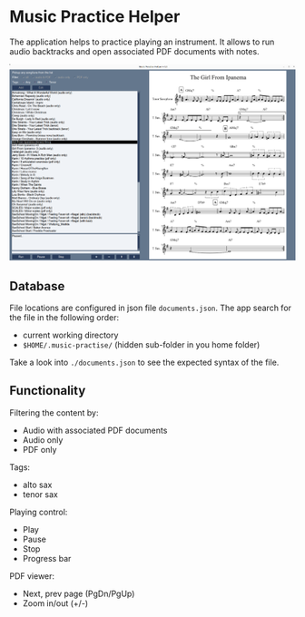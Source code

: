 # Music Practice Helper

The application helps to practice playing an instrument.
It allows to run audio backtracks and open associated PDF documents with notes.

![Screenshot #1](./screen-1.png)

## Database

File locations are configured in json file `documents.json`. The app search for the file in the following order:
* current working directory
* `$HOME/.music-practise/` (hidden sub-folder in you home folder)

Take a look into `./documents.json` to see the expected syntax of the file.  

## Functionality

Filtering the content by:
* Audio with associated PDF documents
* Audio only
* PDF only

Tags:
* alto sax
* tenor sax

Playing control:
* Play
* Pause
* Stop
* Progress bar

PDF viewer:
* Next, prev page (PgDn/PgUp)
* Zoom in/out (+/-)

